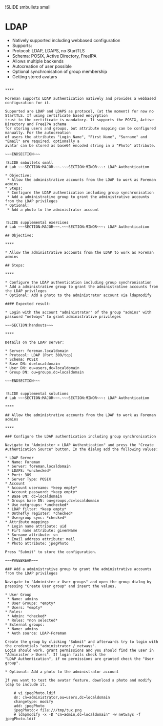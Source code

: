 !SLIDE smbullets small
# LDAP

* Natively supported including webbased configuration
* Supports:
 * Protocol: LDAP, LDAPS, no StartTLS
 * Schema: POSIX, Active Directory, FreeIPA
* Allows multiple backends
* Autocreation of user possible
* Optional synchronisation of group membership
* Getting stored avatars

~~~SECTION:handouts~~~

****

Foreman supports LDAP authentication natively and provides a webbased configuration for it.

Supported are LDAP and LDAPS as protocol, (at the moment) for now no StartTLS. If using certificate based encyrption
trust to the certificate is mandatory. It supports the POSIX, Active Directory and FreeIPA schema
for storing users and groups, but attribute mapping can be configured manually. For the autocreation
of users the attributes "Login Name", "First Name", "Surname" and "Email" are required, optionally a
avatar can be stored as base64 encoded string in a "Photo" attribute.

~~~ENDSECTION~~~

!SLIDE smbullets small
# Lab ~~~SECTION:MAJOR~~~.~~~SECTION:MINOR~~~: LDAP Authentication

* Objective:
 * Allow the administrative accounts from the LDAP to work as Foreman admins
* Steps:
 * Configure the LDAP authentication including group synchronisation
 * Add a administrative group to grant the administrative accounts from the LDAP privileges
* Optional:
 * Add a photo to the administrator account


!SLIDE supplemental exercises
# Lab ~~~SECTION:MAJOR~~~.~~~SECTION:MINOR~~~: LDAP Authentication

## Objective:

****

* Allow the administrative accounts from the LDAP to work as Foreman admins

## Steps:

****

* Configure the LDAP authentication including group synchronisation
* Add a administrative group to grant the administrative accounts from the LDAP privileges
* Optional: Add a photo to the administrator account via ldapmodify

#### Expected result:

* Login with the account "administrator" of the group "admins" with password "netways" to grant administrative privileges

~~~SECTION:handouts~~~

****

Details on the LDAP server:

* Server: foreman.localdomain
* Protocol: LDAP (Port 389/tcp)
* Schema: POSIX
* Base DN: dc=localdomain
* User DN: ou=users,dc=localdomain
* Group DN: ou=groups,dc=localdomain

~~~ENDSECTION~~~


!SLIDE supplemental solutions
# Lab ~~~SECTION:MAJOR~~~.~~~SECTION:MINOR~~~: LDAP Authentication

****

## Allow the administrative accounts from the LDAP to work as Foreman admins

****

### Configure the LDAP authentication including group synchronisation

Navigate to "Administer > LDAP Authentication" and press the "Create Authentication Source" button. In the dialog add the following values:

* LDAP Server
 * Name: Foreman
 * Server: foreman.localdomain
 * LDAPS: *unchecked*
 * Port: 389
 * Server Type: POSIX
* Account
 * Account username: *keep empty*
 * Account password: *keep empty*
 * Base DN: dc=localdomain
 * Groups base DN: ou=groups,dc=localdomain
 * Use netgroups: *unchecked*
 * LDAP filter: *keep empty*
 * Onthefly register: *checked*
 * Usergroup sync: *checked*
* Attribute mappings
 * Login name attribute: uid
 * Firt name attribute: givenName
 * Surname attribute: sn
 * Email address attribute: mail
 * Photo attribute: jpegPhoto

Press "Submit" to store the configuration.

~~~PAGEBREAK~~~

### Add a administrative group to grant the administrative accounts from the LDAP privileges

Navigate to "Administer > User groups" and open the group dialog by pressing "Create User group" and insert the values.

* User Group
 * Name: admins
 * User Groups: *empty*
 * Users: *empty*
* Roles:
 * Admin: *checked*
 * Roles: *non selected*
* External groups:
 * Name: admins
 * Auth source: LDAP-Foreman

Create the group by clicking "Submit" and afterwards try to login with the credentials "administrator / netways".
Login should work, grant permissions and you should find the user in "Administer > Users". If login fails check the
"LDAP Authentication", if no permissions are granted check the "User group".

* Optional: Add a photo to the administrator account

If you want to test the avatar feature, download a photo and modify ldap to include it.

    # vi jpegPhoto.ldif
    dn: cn=administrator,ou=users,dc=localdomain
    changetype: modify
    add: jpegPhoto
    jpegPhoto:< file:///tmp/tux.png
    # ldapmodify -x -D "cn=admin,dc=localdomain" -w netways -f jpegPhoto.ldif

